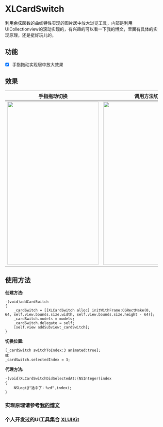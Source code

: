 # XLCardSwitch

利用余弦函数的曲线特性实现的图片居中放大浏览工具，内部是利用UICollectionview的滚动实现的，有兴趣的可以看一下我的博文，里面有具体的实现原理，还是挺好玩儿的。

## 功能

- [x] 手指拖动实现居中放大效果

## 效果 

|手指拖动切换|调用方法切换|
|:---:|:---:|
|<img src="https://github.com/mengxianliang/XLCardSwitch/blob/master/GIF/1.gif" width=300 height=538 />|<img src="https://github.com/mengxianliang/XLCardSwitch/blob/master/GIF/2.gif" width=300 height=538 />|


## 使用方法 

**创建方法:**

```objc
-(void)addCardSwitch
{
    _cardSwitch = [[XLCardSwitch alloc] initWithFrame:CGRectMake(0, 64, self.view.bounds.size.width, self.view.bounds.size.height - 64)];
    _cardSwitch.models = models;
    _cardSwitch.delegate = self;
    [self.view addSubview:_cardSwitch];
}
```

**切换位置:**

```objc
[_cardSwitch switchToIndex:3 animated:true];
或
_cardSwitch.selectedIndex = 3;
```

**代理方法:**

```objc
-(void)XLCardSwitchDidSelectedAt:(NSInteger)index
{
    NSLog(@"选中了：%zd",index);
}
```

### 实现原理请参考[我的博文](http://blog.csdn.net/u013282507/article/details/54136812) 

### 个人开发过的UI工具集合 [XLUIKit](https://github.com/mengxianliang/XLUIKit)
